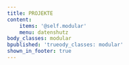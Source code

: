 ```yaml
---
title: PROJEKTE
content:
    items: '@self.modular'
    menu: datenshutz
body_classes: modular
bpublished: 'trueody_classes: modular'
shown_in_footer: true
---
```


